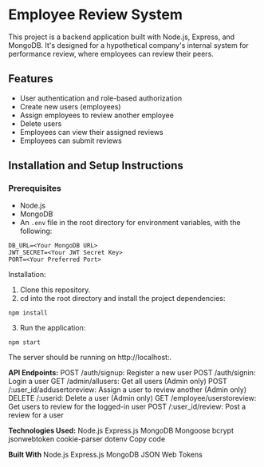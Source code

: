 # Employee Review System

This project is a backend application built with Node.js, Express, and MongoDB. It's designed for a hypothetical company's internal system for performance review, where employees can review their peers.

## Features

- User authentication and role-based authorization
- Create new users (employees)
- Assign employees to review another employee
- Delete users
- Employees can view their assigned reviews
- Employees can submit reviews

## Installation and Setup Instructions

### Prerequisites
- Node.js
- MongoDB
- An `.env` file in the root directory for environment variables, with the following:

```
DB_URL=<Your MongoDB URL>
JWT_SECRET=<Your JWT Secret Key>
PORT=<Your Preferred Port>
```
Installation:
1) Clone this repository.
2) cd into the root directory and install the project dependencies:

```
npm install
```
3) Run the application:

```
npm start
```
The server should be running on http://localhost:<Your Preferred Port>.

**API Endpoints:**
POST /auth/signup: Register a new user
POST /auth/signin: Login a user
GET /admin/allusers: Get all users (Admin only)
POST /:user_id/addusertoreview: Assign a user to review another (Admin only)
DELETE /:userid: Delete a user (Admin only)
GET /employee/userstoreview: Get users to review for the logged-in user
POST /:user_id/review: Post a review for a user
  
**Technologies Used:**
Node.js
Express.js
MongoDB
Mongoose
bcrypt
jsonwebtoken
cookie-parser
dotenv
Copy code


**Built With**
Node.js
Express.js
MongoDB
JSON Web Tokens


